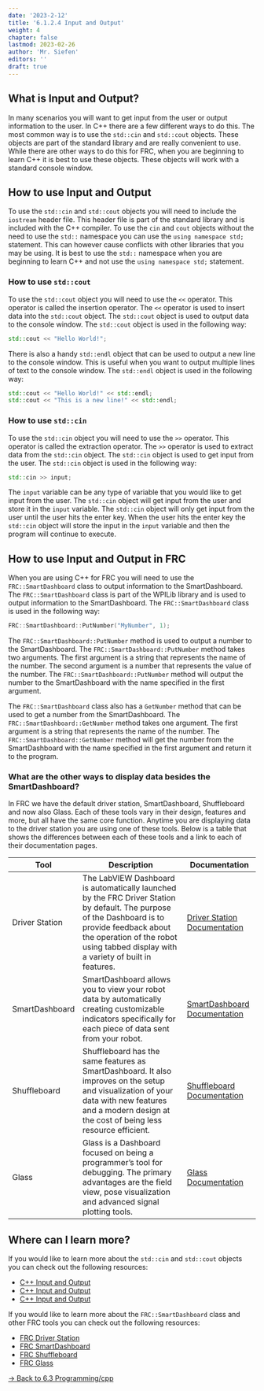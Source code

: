 ```yaml
---
date: '2023-2-12'
title: '6.1.2.4 Input and Output'
weight: 4
chapter: false
lastmod: 2023-02-26
author: 'Mr. Siefen'
editors: ''
draft: true
---
```


## What is Input and Output?

In many scenarios you will want to get input from the user or output information to the user. In C++ there are a few different ways to do this. The most common way is to use the `std::cin` and `std::cout` objects. These objects are part of the standard library and are really convenient to use. While there are other ways to do this for FRC, when you are beginning to learn C++ it is best to use these objects. These objects will work with a standard console window.

## How to use Input and Output

To use the `std::cin` and `std::cout` objects you will need to include the `iostream` header file. This header file is part of the standard library and is included with the C++ compiler. To use the `cin` and `cout` objects without the need to use the `std::` namespace you can use the `using namespace std;` statement. This can however cause conflicts with other libraries that you may be using. It is best to use the `std::` namespace when you are beginning to learn C++ and not use the `using namespace std;` statement.

### How to use `std::cout`

To use the `std::cout` object you will need to use the `<<` operator. This operator is called the insertion operator. The `<<` operator is used to insert data into the `std::cout` object. The `std::cout` object is used to output data to the console window. The `std::cout` object is used in the following way:

```cpp
std::cout << "Hello World!";
```

There is also a handy `std::endl` object that can be used to output a new line to the console window. This is useful when you want to output multiple lines of text to the console window. The `std::endl` object is used in the following way:

```cpp
std::cout << "Hello World!" << std::endl;
std::cout << "This is a new line!" << std::endl;
```

### How to use `std::cin`

To use the `std::cin` object you will need to use the `>>` operator. This operator is called the extraction operator. The `>>` operator is used to extract data from the `std::cin` object. The `std::cin` object is used to get input from the user. The `std::cin` object is used in the following way:

```cpp
std::cin >> input;
```

The `input` variable can be any type of variable that you would like to get input from the user. The `std::cin` object will get input from the user and store it in the `input` variable. The `std::cin` object will only get input from the user until the user hits the enter key. When the user hits the enter key the `std::cin` object will store the input in the `input` variable and then the program will continue to execute.

## How to use Input and Output in FRC

When you are using C++ for FRC you will need to use the `FRC::SmartDashboard` class to output information to the SmartDashboard. The `FRC::SmartDashboard` class is part of the WPILib library and is used to output information to the SmartDashboard. The `FRC::SmartDashboard` class is used in the following way:

```cpp
FRC::SmartDashboard::PutNumber("MyNumber", 1);
```

The `FRC::SmartDashboard::PutNumber` method is used to output a number to the SmartDashboard. The `FRC::SmartDashboard::PutNumber` method takes two arguments. The first argument is a string that represents the name of the number. The second argument is a number that represents the value of the number. The `FRC::SmartDashboard::PutNumber` method will output the number to the SmartDashboard with the name specified in the first argument.

The `FRC::SmartDashboard` class also has a `GetNumber` method that can be used to get a number from the SmartDashboard. The `FRC::SmartDashboard::GetNumber` method takes one argument. The first argument is a string that represents the name of the number. The `FRC::SmartDashboard::GetNumber` method will get the number from the SmartDashboard with the name specified in the first argument and return it to the program.

### What are the other ways to display data besides the SmartDashboard?

In FRC we have the default driver station, SmartDashboard, Shuffleboard and now also Glass. Each of these tools vary in their design, features and more, but all have the same core function. Anytime you are displaying data to the driver station you are using one of these tools. Below is a table that shows the differences between each of these tools and a link to each of their documentation pages.

Tool | Description | Documentation
--- | --- | ---
Driver Station | The LabVIEW Dashboard is automatically launched by the FRC Driver Station by default. The purpose of the Dashboard is to provide feedback about the operation of the robot using tabbed display with a variety of built in features. | [Driver Station Documentation](https://docs.wpilib.org/en/stable/docs/software/dashboards/labview-dashboard/driver-station-labview-dashboard.html#FRC-labview-dashboard)
SmartDashboard | SmartDashboard allows you to view your robot data by automatically creating customizable indicators specifically for each piece of data sent from your robot. | [SmartDashboard Documentation](https://docs.wpilib.org/en/stable/docs/controls-overviews/control-system-software.html#smartdashboard)
Shuffleboard | Shuffleboard has the same features as SmartDashboard. It also improves on the setup and visualization of your data with new features and a modern design at the cost of being less resource efficient. | [Shuffleboard Documentation](https://docs.wpilib.org/en/stable/docs/controls-overviews/control-system-software.html#shuffleboard)
Glass | Glass is a Dashboard focused on being a programmer’s tool for debugging. The primary advantages are the field view, pose visualization and advanced signal plotting tools. | [Glass Documentation](https://docs.wpilib.org/en/stable/docs/controls-overviews/control-system-software.html#glass)

## Where can I learn more?

If you would like to learn more about the `std::cin` and `std::cout` objects you can check out the following resources:

  * [C++ Input and Output](https://www.w3schools.com/cpp/cpp_user_input.asp)
  * [C++ Input and Output](https://www.tutorialspoint.com/cplusplus/cpp_input_output.htm)
  * [C++ Input and Output](https://www.geeksforgeeks.org/input-output-cpp/)

If you would like to learn more about the `FRC::SmartDashboard` class and other FRC tools you can check out the following resources:

* [FRC Driver Station](https://docs.wpilib.org/en/stable/docs/software/dashboards/labview-dashboard/driver-station-labview-dashboard.html#FRC-labview-dashboard)
* [FRC SmartDashboard](https://docs.wpilib.org/en/stable/docs/software/dashboards/smartdashboard/index.html#smartdashboard)
* [FRC Shuffleboard](https://docs.wpilib.org/en/stable/docs/software/dashboards/shuffleboard/index.html#shuffleboard)
* [FRC Glass](https://docs.wpilib.org/en/stable/docs/software/dashboards/glass/index.html#glass)

[-> Back to 6.3 Programming/cpp](/programming/cpp/)